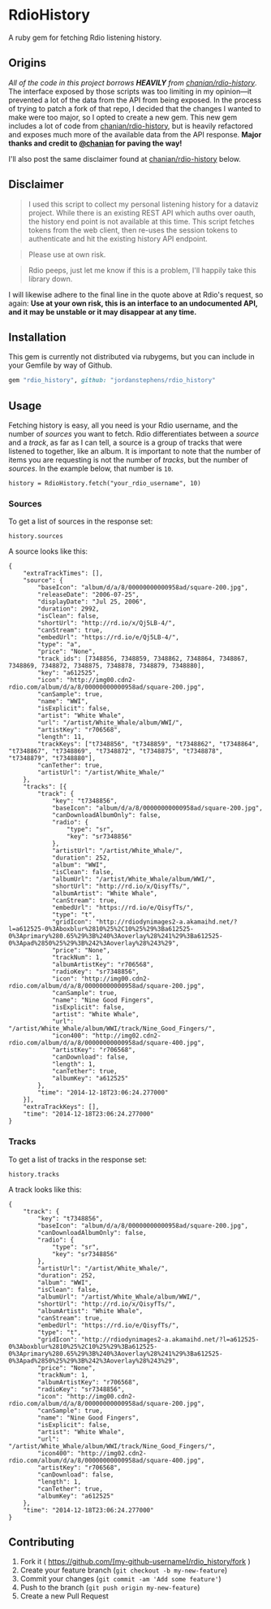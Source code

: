 # RdioHistory

A ruby gem for fetching Rdio listening history.

## Origins

_All of the code in this project borrows **HEAVILY** from  [chanian/rdio-history](https://github.com/chanian/rdio-history)_. The interface exposed by those scripts was too limiting in my opinion—it prevented a lot of the data from the API from being exposed. In the process of trying to patch a fork of that repo, I decided that the changes I wanted to make were too major, so I opted to create a new gem. This new gem includes a lot of code from [chanian/rdio-history](https://github.com/chanian/rdio-history), but is heavily refactored and exposes much more of the available data from the API response. **Major thanks and credit to [@chanian](https://github.com/chanian) for paving the way!**

I'll also post the same disclaimer found at [chanian/rdio-history](https://github.com/chanian/rdio-history) below.

## Disclaimer

> I used this script to collect my personal listening history for a dataviz project. While there is an existing REST API which auths over oauth, the history end point is not available at this time. This script fetches tokens from the web client, then re-uses the session tokens to authenticate and hit the existing history API endpoint.

> Please use at own risk.

> Rdio peeps, just let me know if this is a problem, I'll happily take this library down.

I will likewise adhere to the final line in the quote above at Rdio's request, so again: **Use at your own risk, this is an interface to an undocumented API, and it may be unstable or it may disappear at any time.**

## Installation

This gem is currently not distributed via rubygems, but you can include in your Gemfile by way of Github.

```ruby
gem "rdio_history", github: "jordanstephens/rdio_history"
```

## Usage

Fetching history is easy, all you need is your Rdio username, and the number of *sources* you want to fetch. Rdio differentiates between a *source* and a *track*, as far as I can tell, a source is a group of tracks that were listened to together, like an album. It is important to note that the number of items you are requesting is not the number of *tracks*, but the number of *sources*. In the example below, that number is `10`.

    history = RdioHistory.fetch("your_rdio_username", 10)

### Sources
    
To get a list of sources in the response set:

    history.sources
    
A source looks like this:
    
    {
        "extraTrackTimes": [],
        "source": {
            "baseIcon": "album/d/a/8/00000000000958ad/square-200.jpg",
            "releaseDate": "2006-07-25",
            "displayDate": "Jul 25, 2006",
            "duration": 2992,
            "isClean": false,
            "shortUrl": "http://rd.io/x/Qj5LB-4/",
            "canStream": true,
            "embedUrl": "https://rd.io/e/Qj5LB-4/",
            "type": "a",
            "price": "None",
            "track_ids": [7348856, 7348859, 7348862, 7348864, 7348867, 7348869, 7348872, 7348875, 7348878, 7348879, 7348880],
            "key": "a612525",
            "icon": "http://img00.cdn2-rdio.com/album/d/a/8/00000000000958ad/square-200.jpg",
            "canSample": true,
            "name": "WWI",
            "isExplicit": false,
            "artist": "White Whale",
            "url": "/artist/White_Whale/album/WWI/",
            "artistKey": "r706568",
            "length": 11,
            "trackKeys": ["t7348856", "t7348859", "t7348862", "t7348864", "t7348867", "t7348869", "t7348872", "t7348875", "t7348878", "t7348879", "t7348880"],
            "canTether": true,
            "artistUrl": "/artist/White_Whale/"
        },
        "tracks": [{
            "track": {
                "key": "t7348856",
                "baseIcon": "album/d/a/8/00000000000958ad/square-200.jpg",
                "canDownloadAlbumOnly": false,
                "radio": {
                    "type": "sr",
                    "key": "sr7348856"
                },
                "artistUrl": "/artist/White_Whale/",
                "duration": 252,
                "album": "WWI",
                "isClean": false,
                "albumUrl": "/artist/White_Whale/album/WWI/",
                "shortUrl": "http://rd.io/x/QisyfTs/",
                "albumArtist": "White Whale",
                "canStream": true,
                "embedUrl": "https://rd.io/e/QisyfTs/",
                "type": "t",
                "gridIcon": "http://rdiodynimages2-a.akamaihd.net/?l=a612525-0%3Aboxblur%2810%25%2C10%25%29%3Ba612525-0%3Aprimary%280.65%29%3B%240%3Aoverlay%28%241%29%3Ba612525-0%3Apad%2850%25%29%3B%242%3Aoverlay%28%243%29",
                "price": "None",
                "trackNum": 1,
                "albumArtistKey": "r706568",
                "radioKey": "sr7348856",
                "icon": "http://img00.cdn2-rdio.com/album/d/a/8/00000000000958ad/square-200.jpg",
                "canSample": true,
                "name": "Nine Good Fingers",
                "isExplicit": false,
                "artist": "White Whale",
                "url": "/artist/White_Whale/album/WWI/track/Nine_Good_Fingers/",
                "icon400": "http://img02.cdn2-rdio.com/album/d/a/8/00000000000958ad/square-400.jpg",
                "artistKey": "r706568",
                "canDownload": false,
                "length": 1,
                "canTether": true,
                "albumKey": "a612525"
            },
            "time": "2014-12-18T23:06:24.277000"
        }],
        "extraTrackKeys": [],
        "time": "2014-12-18T23:06:24.277000"
    }

### Tracks
    
To get a list of tracks in the response set:
    
    history.tracks
    
A track looks like this:

    {
        "track": {
            "key": "t7348856",
            "baseIcon": "album/d/a/8/00000000000958ad/square-200.jpg",
            "canDownloadAlbumOnly": false,
            "radio": {
                "type": "sr",
                "key": "sr7348856"
            },
            "artistUrl": "/artist/White_Whale/",
            "duration": 252,
            "album": "WWI",
            "isClean": false,
            "albumUrl": "/artist/White_Whale/album/WWI/",
            "shortUrl": "http://rd.io/x/QisyfTs/",
            "albumArtist": "White Whale",
            "canStream": true,
            "embedUrl": "https://rd.io/e/QisyfTs/",
            "type": "t",
            "gridIcon": "http://rdiodynimages2-a.akamaihd.net/?l=a612525-0%3Aboxblur%2810%25%2C10%25%29%3Ba612525-0%3Aprimary%280.65%29%3B%240%3Aoverlay%28%241%29%3Ba612525-0%3Apad%2850%25%29%3B%242%3Aoverlay%28%243%29",
            "price": "None",
            "trackNum": 1,
            "albumArtistKey": "r706568",
            "radioKey": "sr7348856",
            "icon": "http://img00.cdn2-rdio.com/album/d/a/8/00000000000958ad/square-200.jpg",
            "canSample": true,
            "name": "Nine Good Fingers",
            "isExplicit": false,
            "artist": "White Whale",
            "url": "/artist/White_Whale/album/WWI/track/Nine_Good_Fingers/",
            "icon400": "http://img02.cdn2-rdio.com/album/d/a/8/00000000000958ad/square-400.jpg",
            "artistKey": "r706568",
            "canDownload": false,
            "length": 1,
            "canTether": true,
            "albumKey": "a612525"
        },
        "time": "2014-12-18T23:06:24.277000"
    }

## Contributing

1. Fork it ( https://github.com/[my-github-username]/rdio_history/fork )
2. Create your feature branch (`git checkout -b my-new-feature`)
3. Commit your changes (`git commit -am 'Add some feature'`)
4. Push to the branch (`git push origin my-new-feature`)
5. Create a new Pull Request

